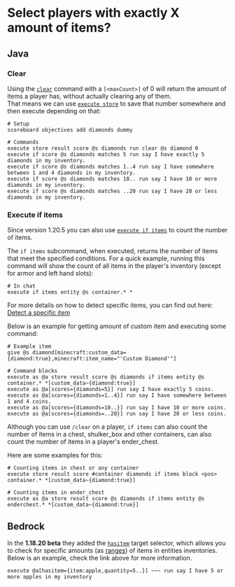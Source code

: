 # Select players with exactly X amount of items?

## Java

### Clear

Using the [`clear`](https://minecraft.wiki/Commands/clear) command with a `[<maxCount>]` of 0 will return the amount of items a player has, without actually clearing any of them.  
That means we can use [`execute store`](https://minecraft.wiki/w/Commands/execute#Store_subcommand) to save that number somewhere and then execute depending on that:

    # Setup
    scoreboard objectives add diamonds dummy

    # Commands
    execute store result score @s diamonds run clear @s diamond 0
    execute if score @s diamonds matches 5 run say I have exactly 5 diamonds in my inventory.
    execute if score @s diamonds matches 1..4 run say I have somewhere between 1 and 4 diamonds in my inventory.
    execute if score @s diamonds matches 10.. run say I have 10 or more diamonds in my inventory.
    execute if score @s diamonds matches ..20 run say I have 20 or less diamonds in my inventory.

### Execute if items

Since version 1.20.5 you can also use [`execute if items`](https://minecraft.wiki/w/Commands/execute#(if|unless)_items) to count the number of items.

The `if items` subcommand, when executed, returns the number of items that meet the specified conditions. For a quick example, running this command will show the count of all items in the player's inventory (except for armor and left hand slots):

    # In chat
    execute if items entity @s container.* *

For more details on how to detect specific items, you can find out here: [Detect a specific item](/questions/detectitem.md)

Below is an example for getting amount of custom item and executing some command:

    # Example item
    give @s diamond[minecraft:custom_data={diamond:true},minecraft:item_name="'Custom Diamond'"]
    
    # Command blocks
    execute as @a store result score @s diamonds if items entity @s container.* *[custom_data~{diamond:true}]
    execute as @a[scores={diamonds=5}] run say I have exactly 5 coins.
    execute as @a[scores={diamonds=1..4}] run say I have somewhere between 1 and 4 coins.
    execute as @a[scores={diamonds=10..}] run say I have 10 or more coins.
    execute as @a[scores={diamonds=..20}] run say I have 20 or less coins.

Although you can use `/clear` on a player, `if items` can also count the number of items in a chest, shulker_box and other containers, can also count the number of items in a player's ender_chest.

Here are some examples for this:

    # Counting items in chest or any container
    execute store result score #container diamonds if items block <pos> container.* *[custom_data~{diamond:true}]
    
    # Counting items in ender_chest
    execute as @a store result score @s diamonds if items entity @s enderchest.* *[custom_data~{diamond:true}]

## Bedrock

In the **1.18.20 beta** they added the [`hasitem`](https://minecraft.wiki/wiki/Target_selectors#Selecting_targets_by_items) target selector, which allows you to check for specific amounts (as [ranges](/questions/range.md)) of items in entities inventories. Below is an example, check the link above for more information.

    execute @a[hasitem={item:apple,quantity=5..}] ~~~ run say I have 5 or more apples in my inventory
